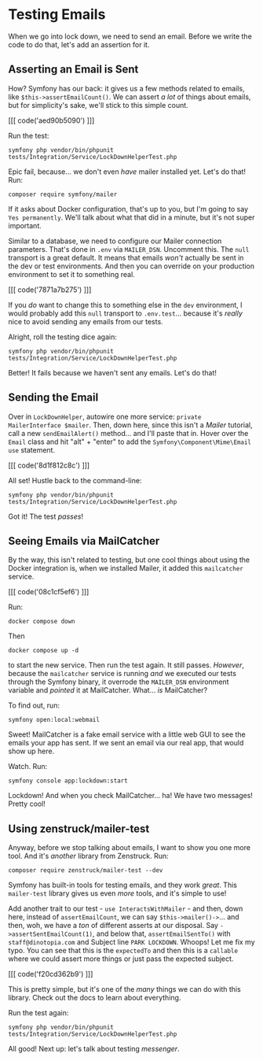 # Testing Emails

When we go into lock down, we need to send an email. Before we write the code
to do that, let's add an assertion for it.

## Asserting an Email is Sent

How? Symfony has our back: it gives us a few methods related to emails,
like `$this->assertEmailCount()`. We can assert *a lot* of things about emails, but
for simplicity's sake, we'll stick to this simple count.

[[[ code('aed90b5090') ]]]

Run the test:

```terminal-silent
symfony php vendor/bin/phpunit tests/Integration/Service/LockDownHelperTest.php
```

Epic fail, because... we don't even *have* mailer installed yet. Let's do
that! Run:

```terminal
composer require symfony/mailer
```

If it asks about Docker configuration, that's up to you, but I'm going to say
`Yes permanently`. We'll talk about what that did in a minute, but it's not super
important.

Similar to a database, we need to configure our Mailer connection parameters. That's
done in `.env` via `MAILER_DSN`. Uncomment this. The `null` transport is a great
default. It means that emails *won't* actually be sent in the dev or test
environments. And then you can override on your production environment to set it
to something real.

[[[ code('7871a7b275') ]]]

If you *do* want to change this to something else in the `dev` environment, I would
probably add this `null` transport to `.env.test`... because it's *really* nice to
avoid sending any emails from our tests.

Alright, roll the testing dice again:

```terminal-silent
symfony php vendor/bin/phpunit tests/Integration/Service/LockDownHelperTest.php
```

Better! It fails because we haven't sent any emails. Let's do that!

## Sending the Email

Over in `LockDownHelper`, autowire one more service:
`private MailerInterface $mailer`. Then, down here, since this isn't a *Mailer*
tutorial, call a new `sendEmailAlert()` method... and I'll paste that in.
Hover over the `Email` class and hit "alt" + "enter" to add the
`Symfony\Component\Mime\Email` `use` statement.

[[[ code('8d1f812c8c') ]]]

All set! Hustle back to the command-line:

```terminal-silent
symfony php vendor/bin/phpunit tests/Integration/Service/LockDownHelperTest.php
```

Got it! The test *passes*!

## Seeing Emails via MailCatcher

By the way, this isn't related to testing, but one cool things about using the Docker
integration is, when we installed Mailer, it added this `mailcatcher` service.

[[[ code('08c1cf5ef6') ]]]

Run:

```terminal
docker compose down
```

Then

```terminal
docker compose up -d
```

to start the new service. Then run the test again. It still passes. *However*,
because the `mailcatcher` service is running *and* we executed our tests through
the Symfony binary, it overrode the `MAILER_DSN` environment variable and *pointed*
it at MailCatcher. What... *is* MailCatcher?

To find out, run:

```terminal
symfony open:local:webmail
```

Sweet! MailCatcher is a fake email service with a little web GUI to see the emails
your app has sent. If we sent an email via our real app, that would show up here.

Watch. Run:

```terminal
symfony console app:lockdown:start
```

Lockdown! And when you check MailCatcher... ha! We have two messages! Pretty cool!

## Using zenstruck/mailer-test

Anyway, before we stop talking about emails, I want to show you one more tool.
And it's *another* library from Zenstruck. Run:

```terminal
composer require zenstruck/mailer-test --dev
```

Symfony has built-in tools for testing emails, and they work *great*.
This `mailer-test` library gives us even *more* tools, and it's
simple to use!

Add another trait to our test - `use InteractsWithMailer` - and then, down here,
instead of `assertEmailCount`, we can say `$this->mailer()->`... and then,
woh, we have a *ton* of different asserts at our disposal. Say
`->assertSentEmailCount(1)`, and below that, `assertEmailSentTo()` with
`staff@dinotopia.com` and Subject line `PARK LOCKDOWN`. Whoops! Let me fix my typo.
You can see that this is the `expectedTo` and then this is a `callable` where
we could assert more things or just pass the expected subject.

[[[ code('f20cd362b9') ]]]

This is pretty simple, but it's one of the *many* things we can do with this
library. Check out the docs to learn about everything.

Run the test again:

```terminal-silent
symfony php vendor/bin/phpunit tests/Integration/Service/LockDownHelperTest.php
```

All good! Next up: let's talk about testing *messenger*.
